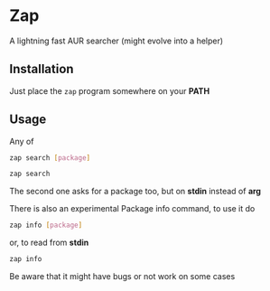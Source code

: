 # Zap

A lightning fast AUR searcher (might evolve into a helper)

Installation
------------

Just place the `zap` program somewhere on your **PATH**

Usage
-----

Any of

```sh
zap search [package]
```

```sh
zap search
```

The second one asks for a package too, but on **stdin** instead of **arg**

There is also an experimental Package info command, to use it do

```sh
zap info [package]
```

or, to read from **stdin**

```sh
zap info
```

Be aware that it might have bugs or not work on some cases
